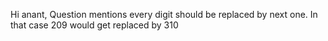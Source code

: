 Hi anant,
Question mentions every digit should be replaced by next one.
In that case 209 would get replaced by 310